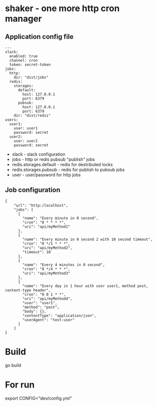 # shaker - one more http cron manager

## Application config file
```
---
slack:
  enabled: true
  channel: cron
  token: secret-token
jobs:
  http:
    dir: "dist/jobs"
  redis:
    storages:
      default:
        host: 127.0.0.1
        port: 6379
      pubsub:
        host: 127.0.0.1
        port: 6379
    dir: "dist/redis"
users:
  user1:
    user: user1
    password: secret
  user2:
    user: user2
    password: secret
```

* slack - slack configuration
* jobs - http or redis pubsub "publish" jobs
* redis.storages.default - redis for destributed locks
* redis.storages.pubsub - redis for publish to pubsub jobs
* user - user/password for http jobs

## Job configuration

```
{
    "url": "http:/localhost",
    "jobs": [
      {
        "name": "Every minute in 0 second",
        "cron": "0 * * * *",
        "uri": "api/myMethod1"
      },
      {
        "name": "Every minute in 0 second 2 with 10 second timeout",
        "cron": "0 */1 * * *",
        "uri": "api/myMethod2",
        "timeout": 10
      },
      {
        "name": "Every 4 minutes in 0 second",
        "cron": "0 */4 * * *",
        "uri": "api/myMethod3"
      },
      {
        "name": "Every day in 1 hour with user user1, method post, content-type header",
        "cron": "0 0 1 * *",
        "uri": "api/myMethod4",
        "user": "user1",
        "method": "post",
        "body": {},
        "contentType": "application/json",
        "userAgent": "test-user"
      }
    ]
}
```

# Build

go build 

# For run

export CONFIG="dev/config.yml"
